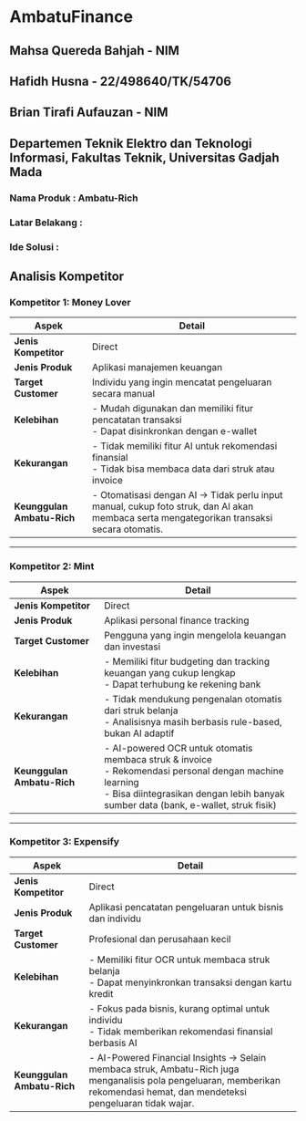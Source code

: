 # AmbatuFinance
## Mahsa Quereda Bahjah - NIM
## Hafidh Husna - 22/498640/TK/54706
## Brian Tirafi Aufauzan - NIM
## Departemen Teknik Elektro dan Teknologi Informasi, Fakultas Teknik, Universitas Gadjah Mada
### Nama Produk : Ambatu-Rich
### Latar Belakang : 
### Ide Solusi : 

## Analisis Kompetitor

### Kompetitor 1: Money Lover
| Aspek                 | Detail |
|-----------------------|--------|
| **Jenis Kompetitor**  | Direct |
| **Jenis Produk**      | Aplikasi manajemen keuangan |
| **Target Customer**   | Individu yang ingin mencatat pengeluaran secara manual |
| **Kelebihan**        | - Mudah digunakan dan memiliki fitur pencatatan transaksi <br> - Dapat disinkronkan dengan e-wallet |
| **Kekurangan**       | - Tidak memiliki fitur AI untuk rekomendasi finansial <br> - Tidak bisa membaca data dari struk atau invoice |
| **Keunggulan Ambatu-Rich** | - Otomatisasi dengan AI → Tidak perlu input manual, cukup foto struk, dan AI akan membaca serta mengategorikan transaksi secara otomatis. |

---

### Kompetitor 2: Mint
| Aspek                 | Detail |
|-----------------------|--------|
| **Jenis Kompetitor**  | Direct |
| **Jenis Produk**      | Aplikasi personal finance tracking |
| **Target Customer**   | Pengguna yang ingin mengelola keuangan dan investasi |
| **Kelebihan**        | - Memiliki fitur budgeting dan tracking keuangan yang cukup lengkap <br> - Dapat terhubung ke rekening bank |
| **Kekurangan**       | - Tidak mendukung pengenalan otomatis dari struk belanja <br> - Analisisnya masih berbasis rule-based, bukan AI adaptif |
| **Keunggulan Ambatu-Rich** | - AI-powered OCR untuk otomatis membaca struk & invoice <br> - Rekomendasi personal dengan machine learning <br> - Bisa diintegrasikan dengan lebih banyak sumber data (bank, e-wallet, struk fisik) |

---

### Kompetitor 3: Expensify
| Aspek                 | Detail |
|-----------------------|--------|
| **Jenis Kompetitor**  | Direct |
| **Jenis Produk**      | Aplikasi pencatatan pengeluaran untuk bisnis dan individu |
| **Target Customer**   | Profesional dan perusahaan kecil |
| **Kelebihan**        | - Memiliki fitur OCR untuk membaca struk belanja <br> - Dapat menyinkronkan transaksi dengan kartu kredit |
| **Kekurangan**       | - Fokus pada bisnis, kurang optimal untuk individu <br> - Tidak memberikan rekomendasi finansial berbasis AI |
| **Keunggulan Ambatu-Rich** | - AI-Powered Financial Insights → Selain membaca struk, Ambatu-Rich juga menganalisis pola pengeluaran, memberikan rekomendasi hemat, dan mendeteksi pengeluaran tidak wajar. |

